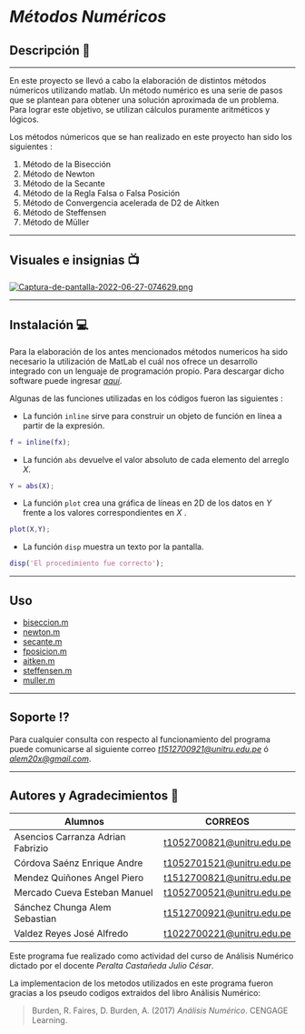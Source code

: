 # ***Métodos Numéricos***

## **Descripción** :page_with_curl:
---
En este proyecto se llevó a cabo la elaboración de distintos métodos númericos utilizando matlab. Un método numérico es una serie de pasos que se plantean para obtener una solución aproximada de un problema. Para lograr este objetivo, se utilizan cálculos puramente aritméticos y lógicos.

Los métodos númericos que se han realizado en este proyecto han sido los siguientes :

1. Método de la Bisección
2. Método de Newton
3. Método de la Secante
4. Método de la Regla Falsa o Falsa Posición
5. Método de Convergencia acelerada de D2 de Aitken
6. Método de Steffensen
7. Método de Müller

---
## **Visuales e insignias** :tv:
[![Captura-de-pantalla-2022-06-27-074629.png](https://i.postimg.cc/h4zx5nJM/Captura-de-pantalla-2022-06-27-074629.png)](https://postimg.cc/Sj4Jnwfz)

---

## **Instalación** :computer:

Para la elaboración de los antes mencionados métodos numericos ha sido necesario la utilización de MatLab el cuál nos ofrece un desarrollo integrado con un lenguaje de programación propio. Para descargar dicho software puede ingresar [*aquí*](https://es.mathworks.com/products/get-matlab.html?s_tid=gn_getml "Link Matlab").

Algunas de las funciones utilizadas en los códigos fueron las siguientes :
* La función `inline` sirve para construir un objeto de función en línea a partir de la expresión.

```matlab
f = inline(fx);
```
* La función `abs` devuelve el valor absoluto de cada elemento del arreglo *X*.
```matlab
Y = abs(X);
```
* La función `plot` crea una gráfica de líneas en 2D de los datos en *Y* frente a los valores correspondientes en *X* .
```matlab
plot(X,Y);
```
* La función `disp` muestra un texto por la pantalla.
```matlab
disp('El procedimiento fue correcto');
```
---
## **Uso**

* [biseccion.m](https://github.com/AdrianAsen/Analisis-Numerico/blob/main/Funciones/biseccion.m)
* [newton.m](https://github.com/AdrianAsen/Analisis-Numerico/blob/main/Funciones/newton.m)
* [secante.m](https://github.com/AdrianAsen/Analisis-Numerico/blob/main/Funciones/secante.m)
* [fposicion.m](https://github.com/AdrianAsen/Analisis-Numerico/blob/main/Funciones/fposicion.m)
* [aitken.m](https://github.com/AdrianAsen/Analisis-Numerico/blob/main/Funciones/aitken.m)
* [steffensen.m](https://github.com/AdrianAsen/Analisis-Numerico/blob/main/Funciones/steffensen.m)
* [muller.m](https://github.com/AdrianAsen/Analisis-Numerico/blob/main/Funciones/muller.m)

---
## **Soporte** :interrobang:

Para cualquier consulta con respecto al funcionamiento del programa puede comunicarse al siguiente correo  *t1512700921@unitru.edu.pe* ó
*alem20x@gmail.com*.

---
## **Autores y Agradecimientos** :book:


|       Alumnos     |   CORREOS   |
|       ----------    |  ---------| 
| Asencios Carranza Adrian Fabrizio|t1052700821@unitru.edu.pe|
| Córdova Saénz Enrique Andre|t1052701521@unitru.edu.pe|
| Mendez Quiñones Angel Piero|t1512700821@unitru.edu.pe|
| Mercado Cueva Esteban Manuel|t1052700521@unitru.edu.pe|
| Sánchez Chunga Alem Sebastian|t1512700921@unitru.edu.pe|
| Valdez Reyes José Alfredo|t1022700221@unitru.edu.pe|


Este programa fue realizado como actividad del curso de Análisis Numérico dictado por el docente *Peralta Castañeda Julio César*.

La implementacion de los metodos utilizados en este programa fueron gracias a los pseudo codigos extraidos del libro Análisis Numérico:
>Burden, R. Faires, D. Burden, A. (2017) *Análisis Numérico*. CENGAGE Learning. 
